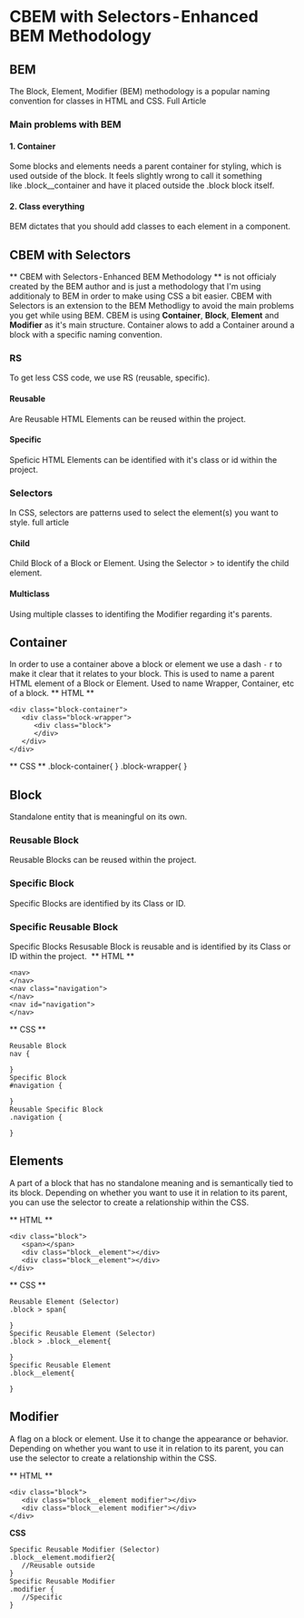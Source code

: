 # CBEM with Selectors - Enhanced BEM Methodology #

## BEM ##
The Block, Element, Modifier (BEM) methodology is a popular naming convention for classes in HTML and CSS. Full Article
### Main problems with BEM ###
#### 1. Container ####
Some blocks and elements needs a parent container for styling, which is used outside of the block. It feels slightly wrong to call it something like .block__container and have it placed outside the .block block itself.
#### 2. Class everything ####
BEM dictates that you should add classes to each element in a component. 

## CBEM with Selectors ##
** CBEM with Selectors - Enhanced BEM Methodology ** is not officialy created by the BEM author and is just a methodology that I'm using additionaly to BEM in order to make using CSS a bit easier.
CBEM with Selectors is an extension to the BEM Methodligy to avoid the main problems you get while using BEM. CBEM is using **Container**, **Block**, **Element** and **Modifier** as it's main structure. Container alows to add a Container around a block with a specific naming convention. 
### RS ###
To get less CSS code, we use RS (reusable, specific).
#### Reusable #####
Are Reusable HTML Elements can be reused within the project.
#### Specific ####
Speficic HTML Elements can be identified with it's class or id within the project.
### Selectors ###
In CSS, selectors are patterns used to select the element(s) you want to style. full article
#### Child ####
Child Block of a Block or Element. Using the Selector > to identify the child element. 
#### Multiclass ####
Using multiple classes to identifing  the Modifier regarding it's parents.

## Container ##
In order to use a container above a block or element we use a dash `-` r to make it clear that it relates to your block. This is used to name a parent HTML element of a Block or Element. Used to name Wrapper, Container, etc of a block.
** HTML ** 
```
<div class="block-container">
   <div class="block-wrapper">
      <div class="block">
      </div>
   </div>
</div>
```
** CSS **
.block-container{
}
.block-wrapper{
}
## Block ##
Standalone entity that is meaningful on its own. 
### Reusable Block ###
Reusable Blocks can be reused within the project. 
### Specific Block ###
Specific Blocks are identified by its Class or ID.
### Specific Reusable Block ###
Specific Blocks Resusable Block is reusable and is identified by its Class or ID within the project. 
** HTML ** 
```
<nav>
</nav>
<nav class="navigation">
</nav>
<nav id="navigation">
</nav>
```
** CSS **
```
Reusable Block
nav {
  
}
Specific Block
#navigation {
  
}
Reusable Specific Block
.navigation {
  
}
```
## Elements ##
A part of a block that has no standalone meaning and is semantically tied to its block. Depending on whether you want to use it in relation to its parent, you can use the selector to create a relationship within the CSS.

** HTML ** 
```
<div class="block">
   <span></span>
   <div class="block__element"></div> 
   <div class="block__element"></div>
</div>
```
** CSS **
```
Reusable Element (Selector)
.block > span{
   
}
Specific Reusable Element (Selector)
.block > .block__element{
   
}
Specific Reusable Element
.block__element{

}
```
## Modifier ##
A flag on a block or element. Use it to change the appearance or behavior. Depending on whether you want to use it in relation to its parent, you can use the selector to create a relationship within the CSS.

** HTML ** 
```
<div class="block">
   <div class="block__element modifier"></div>
   <div class="block__element modifier"></div>
</div>
```
**CSS**
```
Specific Reusable Modifier (Selector)
.block__element.modifier2{
   //Reusable outside
}
Specific Reusable Modifier
.modifier {
   //Specific
}
```
